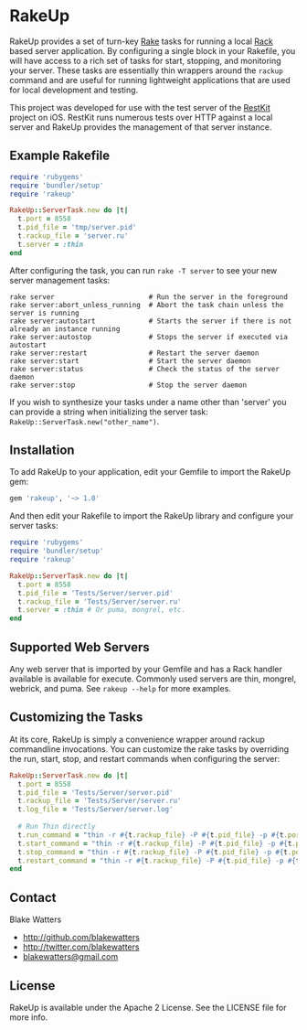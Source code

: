 RakeUp
======

RakeUp provides a set of turn-key [Rake](http://rake.rubyforge.org/) tasks for running a local [Rack](http://rack.github.io/) based server application. By configuring a single block in your Rakefile, you will have access to a rich set of tasks for start, stopping, and monitoring your server. These tasks are essentially thin wrappers around the `rackup` command and are useful for running lightweight applications that are used for local development and testing.

This project was developed for use with the test server of the [RestKit](http://restkit.org/) project on iOS. RestKit runs numerous tests over HTTP against a local server and RakeUp provides the management of that server instance.

## Example Rakefile

``` ruby
require 'rubygems'
require 'bundler/setup'
require 'rakeup'

RakeUp::ServerTask.new do |t|
  t.port = 8558
  t.pid_file = 'tmp/server.pid'
  t.rackup_file = 'server.ru'
  t.server = :thin
end
```

After configuring the task, you can run `rake -T server` to see your new server management tasks:

```
rake server                       # Run the server in the foreground
rake server:abort_unless_running  # Abort the task chain unless the server is running
rake server:autostart             # Starts the server if there is not already an instance running
rake server:autostop              # Stops the server if executed via autostart
rake server:restart               # Restart the server daemon
rake server:start                 # Start the server daemon
rake server:status                # Check the status of the server daemon
rake server:stop                  # Stop the server daemon
```

If you wish to synthesize your tasks under a name other than 'server' you can provide a string when initializing the server task: `RakeUp::ServerTask.new("other_name")`.

## Installation

To add RakeUp to your application, edit your Gemfile to import the RakeUp gem:

```ruby
gem 'rakeup', '~> 1.0'
```

And then edit your Rakefile to import the RakeUp library and configure your server tasks:

```ruby
require 'rubygems'
require 'bundler/setup'
require 'rakeup'

RakeUp::ServerTask.new do |t|
  t.port = 8558
  t.pid_file = 'Tests/Server/server.pid'
  t.rackup_file = 'Tests/Server/server.ru'
  t.server = :thin # Or puma, mongrel, etc.
end
```

## Supported Web Servers

Any web server that is imported by your Gemfile and has a Rack handler available is available for execute. Commonly used servers are thin, mongrel, webrick, and puma. See `rakeup --help` for more examples.

## Customizing the Tasks

At its core, RakeUp is simply a convenience wrapper around rackup commandline invocations. You can customize the rake tasks by overriding the run, start, stop, and restart commands when configuring the server:

```ruby
RakeUp::ServerTask.new do |t|
  t.port = 8558
  t.pid_file = 'Tests/Server/server.pid'
  t.rackup_file = 'Tests/Server/server.ru'
  t.log_file = 'Tests/Server/server.log'
  
  # Run Thin directly
  t.run_command = "thin -r #{t.rackup_file} -P #{t.pid_file} -p #{t.port} start"
  t.start_command = "thin -r #{t.rackup_file} -P #{t.pid_file} -p #{t.port} start -D"
  t.stop_command = "thin -r #{t.rackup_file} -P #{t.pid_file} -p #{t.port} stop"
  t.restart_command = "thin -r #{t.rackup_file} -P #{t.pid_file} -p #{t.port} restart"
end
```

## Contact

Blake Watters

- http://github.com/blakewatters
- http://twitter.com/blakewatters
- blakewatters@gmail.com

## License

RakeUp is available under the Apache 2 License. See the LICENSE file for more info.
